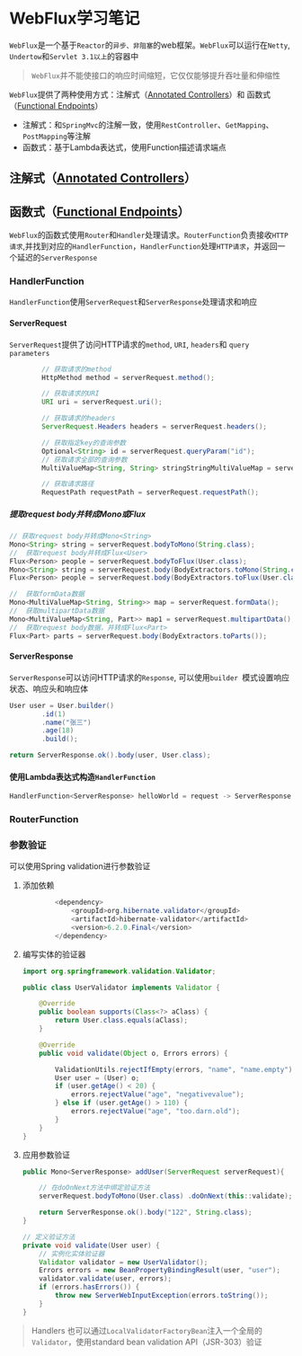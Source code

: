 # WebFlux学习笔记

`WebFlux`是一个基于`Reactor`的`异步、非阻塞`的web框架。`WebFlux`可以运行在`Netty`, `Undertow`和`Servlet 3.1以上`的容器中

> `WebFlux`并不能使接口的响应时间缩短，它仅仅能够提升吞吐量和伸缩性

`WebFlux`提供了两种使用方式：注解式（[Annotated Controllers](https://docs.spring.io/spring-framework/docs/current/reference/html/web-reactive.html#webflux-controller)）和 函数式（[Functional Endpoints](https://docs.spring.io/spring-framework/docs/current/reference/html/web-reactive.html#webflux-fn)）

- 注解式：和`SpringMvc`的注解一致，使用`RestController`、`GetMapping`、`PostMapping`等注解
- 函数式：基于Lambda表达式，使用Function描述请求端点

## 注解式（[Annotated Controllers](https://docs.spring.io/spring-framework/docs/current/reference/html/web-reactive.html#webflux-controller)）



## 函数式（[Functional Endpoints](https://docs.spring.io/spring-framework/docs/current/reference/html/web-reactive.html#webflux-fn)）

`WebFlux`的函数式使用`Router`和`Handler`处理请求。`RouterFunction`负责接收`HTTP请求`,并找到对应的`HandlerFunction`，`HandlerFunction`处理`HTTP请求`，并返回一个延迟的`ServerResponse`

### HandlerFunction

`HandlerFunction`使用`ServerRequest`和`ServerResponse`处理请求和响应

#### ServerRequest

`ServerRequest`提供了访问HTTP请求的`method`, `URI`, `headers`和 `query parameters`

```java
        // 获取请求的method
        HttpMethod method = serverRequest.method();

        // 获取请求的URI
        URI uri = serverRequest.uri();

        // 获取请求的headers
        ServerRequest.Headers headers = serverRequest.headers();

        // 获取指定key的查询参数
        Optional<String> id = serverRequest.queryParam("id");
        // 获取请求全部的查询参数
        MultiValueMap<String, String> stringStringMultiValueMap = serverRequest.queryParams();

        // 获取请求路径
        RequestPath requestPath = serverRequest.requestPath();
```

##### 提取request body并转成Mono<T>或Flux<T>

```java
// 获取request body并转成Mono<String>
Mono<String> string = serverRequest.bodyToMono(String.class);
//  获取request body并转成Flux<User>
Flux<Person> people = serverRequest.bodyToFlux(User.class);
Mono<String> string = serverRequest.body(BodyExtractors.toMono(String.class));
Flux<Person> people = serverRequest.body(BodyExtractors.toFlux(User.class));

//  获取formData数据
Mono<MultiValueMap<String, String>> map = serverRequest.formData();
//  获取multipartData数据
Mono<MultiValueMap<String, Part>> map1 = serverRequest.multipartData();
//  获取request body数据，并转成Flux<Part>
Flux<Part> parts = serverRequest.body(BodyExtractors.toParts());
```

#### ServerResponse

`ServerResponse`可以访问HTTP请求的`Response`, 可以使用`builder `模式设置响应状态、响应头和响应体

```java
User user = User.builder()
        .id(1)
        .name("张三")
        .age(18)
        .build();

return ServerResponse.ok().body(user, User.class);
```

#### 使用Lambda表达式构造`HandlerFunction`

```java
HandlerFunction<ServerResponse> helloWorld = request -> ServerResponse.ok().bodyValue("Hello World");
```

### RouterFunction





### 参数验证

可以使用Spring validation进行参数验证

1. 添加依赖

   ```java
           <dependency>
               <groupId>org.hibernate.validator</groupId>
               <artifactId>hibernate-validator</artifactId>
               <version>6.2.0.Final</version>
           </dependency>
   ```

2. 编写实体的验证器

   ```java
   import org.springframework.validation.Validator;
   
   public class UserValidator implements Validator {
   
       @Override
       public boolean supports(Class<?> aClass) {
           return User.class.equals(aClass);
       }
   
       @Override
       public void validate(Object o, Errors errors) {
   
           ValidationUtils.rejectIfEmpty(errors, "name", "name.empty");
           User user = (User) o;
           if (user.getAge() < 20) {
               errors.rejectValue("age", "negativevalue");
           } else if (user.getAge() > 110) {
               errors.rejectValue("age", "too.darn.old");
           }
       }
   }
   ```

3. 应用参数验证

   ```java
   public Mono<ServerResponse> addUser(ServerRequest serverRequest){
   
       // 在doOnNext方法中绑定验证方法
       serverRequest.bodyToMono(User.class) .doOnNext(this::validate);
   
       return ServerResponse.ok().body("122", String.class);
   }
   
   // 定义验证方法
   private void validate(User user) {
       // 实例化实体验证器
       Validator validator = new UserValidator();
       Errors errors = new BeanPropertyBindingResult(user, "user");
       validator.validate(user, errors);
       if (errors.hasErrors()) {
           throw new ServerWebInputException(errors.toString());
       }
   }
   ```

> Handlers 也可以通过`LocalValidatorFactoryBean`注入一个全局的`Validator`，使用standard bean validation API（JSR-303）验证

